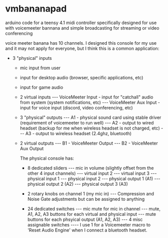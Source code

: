# vmbananapad

arduino code for a teensy 4.1 midi controller specifically designed for use with voicemeeter bannana and simple broadcasting for streaming or video conferencing

voice meeter banana has 10 channels. I designed this console for my use and it may not apply for everyone, but I think this is a common application:

- 3 "physical" inputs
  - mic input from user    
  - input for desktop audio (browser, specific applications, etc)
  - input for game audio
  
  - 2 virtual inputs
    --- VoiceMeeter Input - input for "catchall" audio from system (system notifications, etc) 
    --- VoiceMeeter Aux Input - input for voice input (discord, video conferencing, etc)
  
  - 3 "physical" outputs
    --- A1 - physical sound card using stable driver (requirement of voicemeeter to run well)
    --- A2 - output to wired headset (backup for me when wireless headset is not charged, etc)
    --- A3 - output to wireless headset (2.4ghz, bluetooth)
  
  - 2 virtual outputs
    --- B1 - VoiceMeeter Output
    --- B2 - VoiceMeeter Aux Output
    
    The physical console has:
      - 8 dedicated sliders
        --- mic in volume (slightly offset from the other 4 input channels)
        --- virtual input 2
        --- virtual input 3
        --- physical input 1
        --- physical input 2
        --- physical output 1 (A1)
        --- physical output 2 (A2)
        --- physical output 3 (A3)
        
      - 2 rotary knobs on channel 1 (my mic in)
        --- Compression and Noise Gate adjustments but can be assigned to anything
        
      - 24 dedicated switches
        --- mic mute for mic in channel
        --- mute, A1, A2, A3 buttons for each virtual and physical input
        --- mute buttons for each phsyical output (A1, A2, A3)
        --- 4 misc assignable switches
            ---- I use 1 for a Voicemeeter macro to 'Reset Audio Engine' when I connect a bluetooth headset.
        
